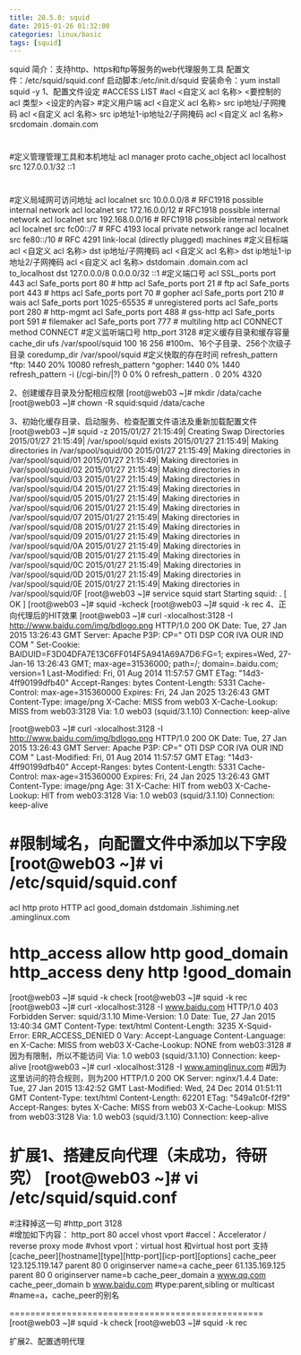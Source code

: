 ```yaml
---
title: 28.5.0: squid
date: 2015-01-26 01:32:00
categories: linux/basic
tags: [squid]
---
```


squid
简介：支持http、https和ftp等服务的web代理服务工具
配置文件：/etc/squid/squid.conf
启动脚本:/etc/init.d/squid
安装命令：yum install squid -y
1、配置文件设定
#ACCESS LIST
#acl <自定义 acl 名称> <要控制的 acl 类型> <设定的內容>
#定义用户端
acl <自定义 acl 名称> src ip地址/子网掩码
acl <自定义 acl 名称> src ip地址1-ip地址2/子网掩码
acl <自定义 acl 名称> srcdomain .domain.com
#
#定义管理管理工具和本机地址
acl manager proto cache_object
acl localhost src 127.0.0.1/32 ::1
#
#定义局域网可访问地址
acl localnet src 10.0.0.0/8     # RFC1918 possible internal network
acl localnet src 172.16.0.0/12  # RFC1918 possible internal network
acl localnet src 192.168.0.0/16 # RFC1918 possible internal network
acl localnet src fc00::/7       # RFC 4193 local private network range
acl localnet src fe80::/10      # RFC 4291 link-local (directly plugged) machines
#定义目标端
acl <自定义 acl 名称> dst ip地址/子网掩码
acl <自定义 acl 名称> dst ip地址1-ip地址2/子网掩码
acl <自定义 acl 名称> dstdomain .domain.com
acl to_localhost dst 127.0.0.0/8 0.0.0.0/32 ::1
#定义端口号
acl SSL_ports port 443
acl Safe_ports port 80          # http
acl Safe_ports port 21          # ftp
acl Safe_ports port 443         # https
acl Safe_ports port 70          # gopher
acl Safe_ports port 210         # wais
acl Safe_ports port 1025-65535  # unregistered ports
acl Safe_ports port 280         # http-mgmt
acl Safe_ports port 488         # gss-http
acl Safe_ports port 591         # filemaker
acl Safe_ports port 777         # multiling http
acl CONNECT method CONNECT
#定义监听端口号
http_port 3128
#定义缓存目录和缓存容量
cache_dir ufs /var/spool/squid 100 16 256   #100m、16个子目录、256个次级子目录
coredump_dir /var/spool/squid
#定义快取的存在时间
refresh_pattern ^ftp:           1440    20%     10080
refresh_pattern ^gopher:        1440    0%      1440
refresh_pattern -i (/cgi-bin/|\?) 0     0%      0
refresh_pattern .               0       20%     4320

2、创建缓存目录及分配相应权限
[root@web03 ~]# mkdir /data/cache
[root@web03 ~]# chown -R squid:squid /data/cache

3、初始化缓存目录、启动服务、检查配置文件语法及重新加载配置文件
[root@web03 ~]# squid -z
2015/01/27 21:15:49| Creating Swap Directories
2015/01/27 21:15:49| /var/spool/squid exists
2015/01/27 21:15:49| Making directories in /var/spool/squid/00
2015/01/27 21:15:49| Making directories in /var/spool/squid/01
2015/01/27 21:15:49| Making directories in /var/spool/squid/02
2015/01/27 21:15:49| Making directories in /var/spool/squid/03
2015/01/27 21:15:49| Making directories in /var/spool/squid/04
2015/01/27 21:15:49| Making directories in /var/spool/squid/05
2015/01/27 21:15:49| Making directories in /var/spool/squid/06
2015/01/27 21:15:49| Making directories in /var/spool/squid/07
2015/01/27 21:15:49| Making directories in /var/spool/squid/08
2015/01/27 21:15:49| Making directories in /var/spool/squid/09
2015/01/27 21:15:49| Making directories in /var/spool/squid/0A
2015/01/27 21:15:49| Making directories in /var/spool/squid/0B
2015/01/27 21:15:49| Making directories in /var/spool/squid/0C
2015/01/27 21:15:49| Making directories in /var/spool/squid/0D
2015/01/27 21:15:49| Making directories in /var/spool/squid/0E
2015/01/27 21:15:49| Making directories in /var/spool/squid/0F
[root@web03 ~]# service squid start
Starting squid: .                                          [  OK  ]
[root@web03 ~]# squid -kcheck
[root@web03 ~]# squid -k rec
4、正向代理后的HIT效果
[root@web03 ~]# curl -xlocalhost:3128 -I http://www.baidu.com/img/bdlogo.png
HTTP/1.0 200 OK
Date: Tue, 27 Jan 2015 13:26:43 GMT
Server: Apache
P3P: CP=" OTI DSP COR IVA OUR IND COM "
Set-Cookie: BAIDUID=F3D04DFA7E13C6FF014F5A941A69A7D6:FG=1; expires=Wed, 27-Jan-16 13:26:43 GMT; max-age=31536000; path=/; domain=.baidu.com; version=1
Last-Modified: Fri, 01 Aug 2014 11:57:57 GMT
ETag: "14d3-4ff90199dfb40"
Accept-Ranges: bytes
Content-Length: 5331
Cache-Control: max-age=315360000
Expires: Fri, 24 Jan 2025 13:26:43 GMT
Content-Type: image/png
X-Cache: MISS from web03
X-Cache-Lookup: MISS from web03:3128
Via: 1.0 web03 (squid/3.1.10)
Connection: keep-alive

[root@web03 ~]# curl -xlocalhost:3128 -I http://www.baidu.com/img/bdlogo.png
HTTP/1.0 200 OK
Date: Tue, 27 Jan 2015 13:26:43 GMT
Server: Apache
P3P: CP=" OTI DSP COR IVA OUR IND COM "
Last-Modified: Fri, 01 Aug 2014 11:57:57 GMT
ETag: "14d3-4ff90199dfb40"
Accept-Ranges: bytes
Content-Length: 5331
Cache-Control: max-age=315360000
Expires: Fri, 24 Jan 2025 13:26:43 GMT
Content-Type: image/png
Age: 31
X-Cache: HIT from web03
X-Cache-Lookup: HIT from web03:3128
Via: 1.0 web03 (squid/3.1.10)
Connection: keep-alive
#
#限制域名，向配置文件中添加以下字段
[root@web03 ~]# vi /etc/squid/squid.conf
============================================
acl http proto HTTP
acl good_domain dstdomain .lishiming.net .aminglinux.com

http_access allow http good_domain
http_access deny http !good_domain
============================================
[root@web03 ~]# squid -k check
[root@web03 ~]# squid -k rec
[root@web03 ~]# curl -xlocalhost:3128 -I www.baidu.com
HTTP/1.0 403 Forbidden
Server: squid/3.1.10
Mime-Version: 1.0
Date: Tue, 27 Jan 2015 13:40:34 GMT
Content-Type: text/html
Content-Length: 3235
X-Squid-Error: ERR_ACCESS_DENIED 0
Vary: Accept-Language
Content-Language: en
X-Cache: MISS from web03
X-Cache-Lookup: NONE from web03:3128    #因为有限制，所以不能访问
Via: 1.0 web03 (squid/3.1.10)
Connection: keep-alive
[root@web03 ~]# curl -xlocalhost:3128 -I www.aminglinux.com   #因为这里访问的符合规则，则为200
HTTP/1.0 200 OK
Server: nginx/1.4.4
Date: Tue, 27 Jan 2015 13:42:52 GMT
Last-Modified: Wed, 24 Dec 2014 01:51:11 GMT
Content-Type: text/html
Content-Length: 62201
ETag: "549a1c0f-f2f9"
Accept-Ranges: bytes
X-Cache: MISS from web03
X-Cache-Lookup: MISS from web03:3128
Via: 1.0 web03 (squid/3.1.10)
Connection: keep-alive

扩展1、搭建反向代理（未成功，待研究）
[root@web03 ~]# vi /etc/squid/squid.conf
=================================================
#注释掉这一句
#http_port 3128  
#增加如下内容：
http_port 80 accel vhost vport
#accel：Accelerator / reverse proxy mode
#vhost vport：virtual host 和virtual host port 支持
[cache_peer][hostname][type][http-port][icp-port][options]
cache_peer 123.125.119.147 parent 80 0 originserver name=a
cache_peer 61.135.169.125 parent 80 0 originserver name=b
cache_peer_domain a www.qq.com
cache_peer_domain b www.baidu.com
#type:parent,sibling or multicast
#name=a，cache_peer的别名

=================================================
[root@web03 ~]# squid -k check
[root@web03 ~]# squid -k rec

扩展2、配置透明代理
